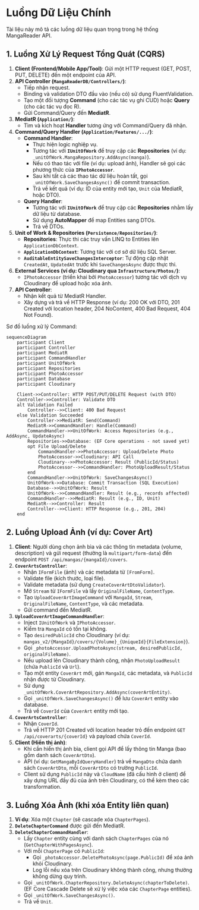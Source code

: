 # Luồng Dữ Liệu Chính

Tài liệu này mô tả các luồng dữ liệu quan trọng trong hệ thống MangaReader API.

## 1. Luồng Xử Lý Request Tổng Quát (CQRS)

1.  **Client (Frontend/Mobile App/Tool)**: Gửi một HTTP request (GET, POST, PUT, DELETE) đến một endpoint của API.
2.  **API Controller (`MangaReaderDB/Controllers/`)**:
    *   Tiếp nhận request.
    *   Binding và validation DTO đầu vào (nếu có) sử dụng FluentValidation.
    *   Tạo một đối tượng **Command** (cho các tác vụ ghi CUD) hoặc **Query** (cho các tác vụ đọc R).
    *   Gửi Command/Query đến **MediatR**.
3.  **MediatR (`Application/`)**:
    *   Tìm và kích hoạt **Handler** tương ứng với Command/Query đã nhận.
4.  **Command/Query Handler (`Application/Features/.../`)**:
    *   **Command Handler**:
        *   Thực hiện logic nghiệp vụ.
        *   Tương tác với **`IUnitOfWork`** để truy cập các **Repositories** (ví dụ: `_unitOfWork.MangaRepository.AddAsync(manga)`).
        *   Nếu có thao tác với file (ví dụ: upload ảnh), Handler sẽ gọi các phương thức của **`IPhotoAccessor`**.
        *   Sau khi tất cả các thao tác dữ liệu hoàn tất, gọi `_unitOfWork.SaveChangesAsync()` để commit transaction.
        *   Trả về kết quả (ví dụ: ID của entity mới tạo, `Unit` của MediatR, hoặc DTO).
    *   **Query Handler**:
        *   Tương tác với **`IUnitOfWork`** để truy cập các **Repositories** nhằm lấy dữ liệu từ database.
        *   Sử dụng **AutoMapper** để map Entities sang DTOs.
        *   Trả về DTOs.
5.  **Unit of Work & Repositories (`Persistence/Repositories/`)**:
    *   **Repositories**: Thực thi các truy vấn LINQ to Entities lên `ApplicationDbContext`.
    *   **`ApplicationDbContext`**: Tương tác với cơ sở dữ liệu SQL Server.
    *   **`AuditableEntitySaveChangesInterceptor`**: Tự động cập nhật `CreatedAt`, `UpdatedAt` trước khi `SaveChangesAsync` được thực thi.
6.  **External Services (ví dụ: Cloudinary qua `Infrastructure/Photos/`)**:
    *   `IPhotoAccessor` (triển khai bởi `PhotoAccessor`) tương tác với dịch vụ Cloudinary để upload hoặc xóa ảnh.
7.  **API Controller**:
    *   Nhận kết quả từ MediatR Handler.
    *   Xây dựng và trả về HTTP Response (ví dụ: 200 OK với DTO, 201 Created với location header, 204 NoContent, 400 Bad Request, 404 Not Found).

Sơ đồ luồng xử lý Command:
```mermaid
sequenceDiagram
    participant Client
    participant Controller
    participant MediatR
    participant CommandHandler
    participant UnitOfWork
    participant Repositories
    participant PhotoAccessor
    participant Database
    participant Cloudinary

    Client->>Controller: HTTP POST/PUT/DELETE Request (with DTO)
    Controller->>Controller: Validate DTO
    alt Validation Failed
        Controller-->>Client: 400 Bad Request
    else Validation Succeeded
        Controller->>MediatR: Send(Command)
        MediatR->>CommandHandler: Handle(Command)
        CommandHandler->>UnitOfWork: Access Repositories (e.g., AddAsync, UpdateAsync)
        Repositories->>Database: (EF Core operations - not saved yet)
        opt File Upload/Delete
            CommandHandler->>PhotoAccessor: Upload/Delete Photo
            PhotoAccessor->>Cloudinary: API Call
            Cloudinary-->>PhotoAccessor: Result (PublicId/Status)
            PhotoAccessor-->>CommandHandler: PhotoUploadResult/Status
        end
        CommandHandler->>UnitOfWork: SaveChangesAsync()
        UnitOfWork->>Database: Commit Transaction (SQL Execution)
        Database-->>UnitOfWork: Result
        UnitOfWork-->>CommandHandler: Result (e.g., records affected)
        CommandHandler-->>MediatR: Result (e.g., ID, Unit)
        MediatR-->>Controller: Result
        Controller-->>Client: HTTP Response (e.g., 201, 204)
    end
```

## 2. Luồng Upload Ảnh (ví dụ: Cover Art)

1.  **Client**: Người dùng chọn ảnh bìa và các thông tin metadata (volume, description) và gửi request (thường là `multipart/form-data`) đến endpoint `POST /api/mangas/{mangaId}/covers`.
2.  **`CoverArtsController`**:
    *   Nhận `IFormFile` (ảnh) và các metadata từ `[FromForm]`.
    *   Validate file (kích thước, loại file).
    *   Validate metadata (sử dụng `CreateCoverArtDtoValidator`).
    *   Mở `Stream` từ `IFormFile` và lấy `OriginalFileName`, `ContentType`.
    *   Tạo `UploadCoverArtImageCommand` với `MangaId`, `Stream`, `OriginalFileName`, `ContentType`, và các metadata.
    *   Gửi command đến MediatR.
3.  **`UploadCoverArtImageCommandHandler`**:
    *   Inject `IUnitOfWork` và `IPhotoAccessor`.
    *   Kiểm tra `MangaId` có tồn tại không.
    *   Tạo `desiredPublicId` cho Cloudinary (ví dụ: `mangas_v2/{MangaId}/covers/{Volume}_{UniqueId}{FileExtension}`).
    *   Gọi `_photoAccessor.UploadPhotoAsync(stream, desiredPublicId, originalFileName)`.
    *   Nếu upload lên Cloudinary thành công, nhận `PhotoUploadResult` (chứa `PublicId` và `Url`).
    *   Tạo một entity `CoverArt` mới, gán `MangaId`, các metadata, và `PublicId` nhận được từ Cloudinary.
    *   Sử dụng `_unitOfWork.CoverArtRepository.AddAsync(coverArtEntity)`.
    *   Gọi `_unitOfWork.SaveChangesAsync()` để lưu `CoverArt` entity vào database.
    *   Trả về `CoverId` của `CoverArt` entity mới tạo.
4.  **`CoverArtsController`**:
    *   Nhận `CoverId`.
    *   Trả về HTTP 201 Created với location header trỏ đến endpoint `GET /api/coverarts/{coverId}` và payload chứa `CoverId`.
5.  **Client (Hiển thị ảnh)**:
    *   Khi cần hiển thị ảnh bìa, client gọi API để lấy thông tin Manga (bao gồm danh sách `CoverArtDto`).
    *   API (ví dụ: `GetMangaByIdQueryHandler`) trả về `MangaDto` chứa danh sách `CoverArtDto`, mỗi `CoverArtDto` có trường `PublicId`.
    *   Client sử dụng `PublicId` này và `CloudName` (đã cấu hình ở client) để xây dựng URL đầy đủ của ảnh trên Cloudinary, có thể kèm theo các transformation.

## 3. Luồng Xóa Ảnh (khi xóa Entity liên quan)

1.  **Ví dụ**: Xóa một `Chapter` (sẽ cascade xóa `ChapterPages`).
2.  **`DeleteChapterCommand`** được gửi đến MediatR.
3.  **`DeleteChapterCommandHandler`**:
    *   Lấy `Chapter` entity cùng với danh sách `ChapterPages` của nó (`GetChapterWithPagesAsync`).
    *   Với mỗi `ChapterPage` có `PublicId`:
        *   Gọi `_photoAccessor.DeletePhotoAsync(page.PublicId)` để xóa ảnh khỏi Cloudinary.
        *   Log lỗi nếu xóa trên Cloudinary không thành công, nhưng thường không dừng quy trình.
    *   Gọi `_unitOfWork.ChapterRepository.DeleteAsync(chapterToDelete)`. (EF Core Cascade Delete sẽ xử lý việc xóa các `ChapterPage` entities).
    *   Gọi `_unitOfWork.SaveChangesAsync()`.
    *   Trả về `Unit`. 